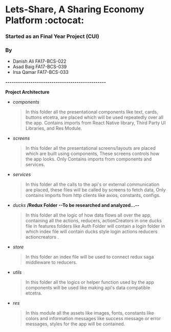 # Lets-Share, A Sharing Economy Platform :octocat:
### Started as an Final Year Project (CUI)
### By
* Danish Ali FA17-BCS-022
* Asad Baig  FA17-BCS-039
* Irsa Qamar FA17-BCS-033

**__------------------------------------------------__**

**Project Architecture**
* *components*
  >In this folder all the presentational components like text, cards, buttons etcetra,
  >are placed which will be used repeatedly over all the app. Contains imports from React Native library, Third Party UI Libraries, and Res Module.  
* *screens*
  >In this folder all the presentational screens/layouts are placed which are built using components,
  >These screens controls how the app looks. Only Contains imports from components and services.
* *services*
  >In this folder all the calls to the api's or external communication are placed,
  >these files will be called by screens to fetch data, Only contains imports from http clients like axios, constants, configs.
* *ducks* **/Redux Folder** **--To be researched and analyzed...--**
  >In this folder all the logic of how data flows all over the app, containing all the actions, reducers, actionCreators in one ducks file in features folders like Auth Folder 
  >will contain a login folder in which index file will contain ducks style login actions reducers actioncreators .
* *store*
  >In this folder an index file will be used to connect redux saga middleware to reducers.
* *utils*
  >In this folder all the logics or helper function used by the app components will be used like making api's data compatible etcetra.
* *res*
  >In this module all the assets like images, fonts, constants like colors and information messages like success message or error messages, styles for the app will be contained.
  
